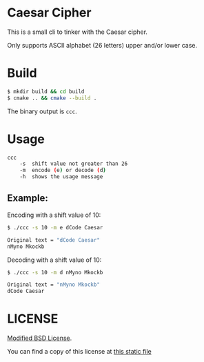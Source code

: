 # Caesar Cipher

This is a small cli to tinker with the Caesar cipher.

Only supports ASCII alphabet (26 letters) upper and/or lower case.

# Build

```sh
$ mkdir build && cd build
$ cmake .. && cmake --build .
```

The binary output is `ccc`.

# Usage

```sh
ccc
	-s  shift value not greater than 26
	-m  encode (e) or decode (d)
	-h  shows the usage message
```

## Example:

Encoding with a shift value of 10:

```sh
$ ./ccc -s 10 -m e dCode Caesar

Original text = "dCode Caesar"
nMyno Mkockb
```

Decoding with a shift value of 10:

```sh
$ ./ccc -s 10 -m d nMyno Mkockb

Original text = "nMyno Mkockb"
dCode Caesar
```

# LICENSE

[Modified BSD License][license].

You can find a copy of this license at [this static file][adolpw_license]

[adolpw_license]: https://adol.pw/licenses/modified_bsd_license.txt
[license]: COPYING
